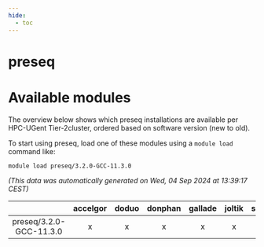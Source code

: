 ```yaml
---
hide:
  - toc
---
```


preseq
======

# Available modules


The overview below shows which preseq installations are available per HPC-UGent Tier-2cluster, ordered based on software version (new to old).

To start using preseq, load one of these modules using a `module load` command like:

```shell
module load preseq/3.2.0-GCC-11.3.0
```

*(This data was automatically generated on Wed, 04 Sep 2024 at 13:39:17 CEST)*  

| |accelgor|doduo|donphan|gallade|joltik|shinx|skitty|
| :---: | :---: | :---: | :---: | :---: | :---: | :---: | :---: |
|preseq/3.2.0-GCC-11.3.0|x|x|x|x|x|-|x|
